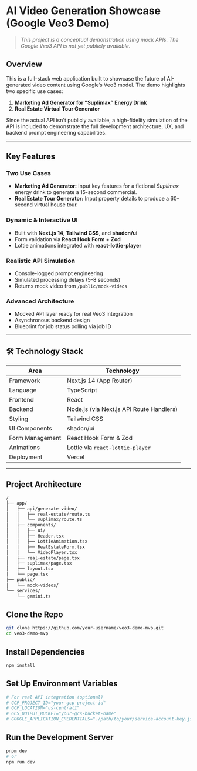 # AI Video Generation Showcase (Google Veo3 Demo)

>  *This project is a conceptual demonstration using mock APIs. The Google Veo3 API is not yet publicly available.*

## Overview

This is a full-stack web application built to showcase the future of AI-generated video content using Google’s Veo3 model. The demo highlights two specific use cases:

1. **Marketing Ad Generator for “Suplimax” Energy Drink**
2. **Real Estate Virtual Tour Generator**

Since the actual API isn't publicly available, a high-fidelity simulation of the API is included to demonstrate the full development architecture, UX, and backend prompt engineering capabilities.

---

##  Key Features

###  Two Use Cases
- **Marketing Ad Generator:** Input key features for a fictional *Suplimax* energy drink to generate a 15-second commercial.
- **Real Estate Tour Generator:** Input property details to produce a 60-second virtual house tour.

###  Dynamic & Interactive UI
- Built with **Next.js 14**, **Tailwind CSS**, and **shadcn/ui**
- Form validation via **React Hook Form** + **Zod**
- Lottie animations integrated with **react-lottie-player**

###  Realistic API Simulation
- Console-logged prompt engineering
- Simulated processing delays (5–8 seconds)
- Returns mock video from `/public/mock-videos`

###  Advanced Architecture
- Mocked API layer ready for real Veo3 integration
- Asynchronous backend design
- Blueprint for job status polling via job ID

---

## 🛠️ Technology Stack

| Area              | Technology                            |
|-------------------|----------------------------------------|
| Framework         | Next.js 14 (App Router)                |
| Language          | TypeScript                             |
| Frontend          | React                                  |
| Backend           | Node.js (via Next.js API Route Handlers)|
| Styling           | Tailwind CSS                           |
| UI Components     | shadcn/ui                              |
| Form Management   | React Hook Form & Zod                  |
| Animations        | Lottie via `react-lottie-player`       |
| Deployment        | Vercel                                 |

---

##  Project Architecture

```bash
/
├── app/
│   ├── api/generate-video/
│   │   ├── real-estate/route.ts
│   │   └── suplimax/route.ts
│   ├── components/
│   │   ├── ui/
│   │   ├── Header.tsx
│   │   ├── LottieAnimation.tsx
│   │   ├── RealEstateForm.tsx
│   │   └── VideoPlayer.tsx
│   ├── real-estate/page.tsx
│   ├── suplimax/page.tsx
│   ├── layout.tsx
│   └── page.tsx
├── public/
│   └── mock-videos/
└── services/
    └── gemini.ts
```

## Clone the Repo
```bash
git clone https://github.com/your-username/veo3-demo-mvp.git
cd veo3-demo-mvp
```
## Install Dependencies
```bash 
npm install 
```
## Set Up Environment Variables

```bash 
# For real API integration (optional)
# GCP_PROJECT_ID="your-gcp-project-id"
# GCP_LOCATION="us-central1"
# GCS_OUTPUT_BUCKET="your-gcs-bucket-name"
# GOOGLE_APPLICATION_CREDENTIALS="./path/to/your/service-account-key.json"
```

## Run the Development Server
```bash
pnpm dev
# or
npm run dev
